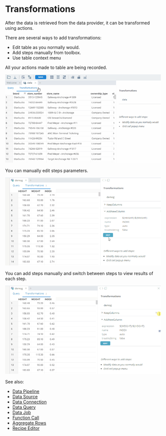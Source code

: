 <!-- TITLE: Query View -->
<!-- SUBTITLE: -->

# Transformations

After the data is retrieved from the data provider, it can be transformed using actions.

There are several ways to add transformations: 
 * Edit table as you normally would.
 * Add steps manually from toolbox.
 * Use table context menu
 
All your actions made to table are being recorded.

![Transform query](../uploads/gifs/query-transform-1a.gif "Transform Query") 

You can manually edit steps parameters.

![Transform query](../uploads/gifs/query-transform-2a.gif "Transform Query") 

You can add steps manually and switch between steps to view results of each step.

![Transform query](../uploads/gifs/query-transform-3a.gif "Transform Query") 

See also:

  * [Data Pipeline](../entities/data-pipeline.md)
  * [Data Source](../entities/data-source.md)
  * [Data Connection](../entities/data-connection.md)
  * [Data Query](../entities/data-query.md)
  * [Data Job](../entities/data-job.md)
  * [Function Call](../entities/function-call.md)
  * [Aggregate Rows](../dialogs/aggregate-rows.md)
  * [Recipe Editor](../features/recipe-editor.md)
